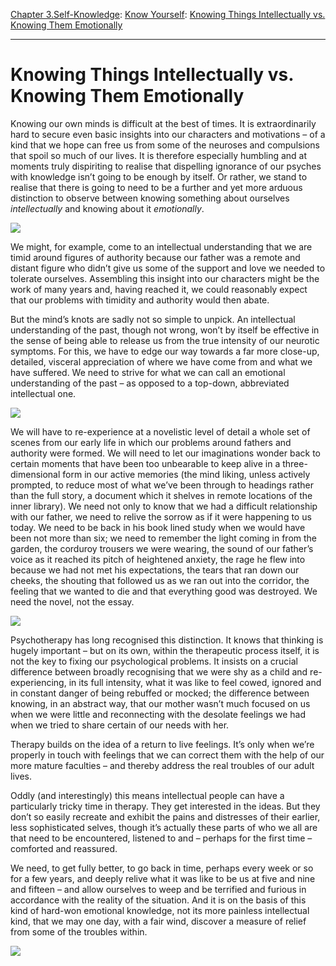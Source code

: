 [Chapter 3.Self-Knowledge](https://www.theschooloflife.com/thebookoflife/category/self-knowledge/): [Know Yourself](https://www.theschooloflife.com/thebookoflife/category/self-knowledge/know-yourself/): [Knowing Things Intellectually vs. Knowing Them Emotionally](https://www.theschooloflife.com/thebookoflife/knowing-things-intellectually-vs-knowing-them-emotionally/)

* * *

# Knowing Things Intellectually vs. Knowing Them Emotionally

Knowing our own minds is difficult at the best of times. It is extraordinarily hard to secure even basic insights into our characters and motivations – of a kind that we hope can free us from some of the neuroses and compulsions that spoil so much of our lives. It is therefore especially humbling and at moments truly dispiriting to realise that dispelling ignorance of our psyches with knowledge isn’t going to be enough by itself. Or rather, we stand to realise that there is going to need to be a further and yet more arduous distinction to observe between knowing something about ourselves _intellectually_ and knowing about it _emotionally_.

![](https://www.theschooloflife.com/thebookoflife/wp-content/uploads/2018/02/Streak-2_jpeg_920x490_q95-1.jpg)

We might, for example, come to an intellectual understanding that we are timid around figures of authority because our father was a remote and distant figure who didn’t give us some of the support and love we needed to tolerate ourselves. Assembling this insight into our characters might be the work of many years and, having reached it, we could reasonably expect that our problems with timidity and authority would then abate.

But the mind’s knots are sadly not so simple to unpick. An intellectual understanding of the past, though not wrong, won’t by itself be effective in the sense of being able to release us from the true intensity of our neurotic symptoms. For this, we have to edge our way towards a far more close-up, detailed, visceral appreciation of where we have come from and what we have suffered. We need to strive for what we can call an emotional understanding of the past – as opposed to a top-down, abbreviated intellectual one.

![](https://www.theschooloflife.com/thebookoflife/wp-content/uploads/2018/02/Windows_Open_Simultaneously_First_Part_Third_Motif_by_Robert_Delaunay-835x1024.jpg)

We will have to re-experience at a novelistic level of detail a whole set of scenes from our early life in which our problems around fathers and authority were formed. We will need to let our imaginations wonder back to certain moments that have been too unbearable to keep alive in a three-dimensional form in our active memories (the mind liking, unless actively prompted, to reduce most of what we’ve been through to headings rather than the full story, a document which it shelves in remote locations of the inner library). We need not only to know that we had a difficult relationship with our father, we need to relive the sorrow as if it were happening to us today. We need to be back in his book lined study when we would have been not more than six; we need to remember the light coming in from the garden, the corduroy trousers we were wearing, the sound of our father’s voice as it reached its pitch of heightened anxiety, the rage he flew into because we had not met his expectations, the tears that ran down our cheeks, the shouting that followed us as we ran out into the corridor, the feeling that we wanted to die and that everything good was destroyed. We need the novel, not the essay.

![](https://judithmillerinc.files.wordpress.com/2010/12/sallyyellowdresss.jpg)

Psychotherapy has long recognised this distinction. It knows that thinking is hugely important – but on its own, within the therapeutic process itself, it is not the key to fixing our psychological problems. It insists on a crucial difference between broadly recognising that we were shy as a child and re-experiencing, in its full intensity, what it was like to feel cowed, ignored and in constant danger of being rebuffed or mocked; the difference between knowing, in an abstract way, that our mother wasn’t much focused on us when we were little and reconnecting with the desolate feelings we had when we tried to share certain of our needs with her.

Therapy builds on the idea of a return to live feelings. It’s only when we’re properly in touch with feelings that we can correct them with the help of our more mature faculties – and thereby address the real troubles of our adult lives. &nbsp;

Oddly (and interestingly) this means intellectual people can have a particularly tricky time in therapy. They get interested in the ideas. But they don’t so easily recreate and exhibit the pains and distresses of their earlier, less sophisticated selves, though it’s actually these parts of who we all are that need to be encountered, listened to and – perhaps for the first time – comforted and reassured.

We need, to get fully better, to go back in time, perhaps every week or so for a few years, and deeply relive what it was like to be us at five and nine and fifteen – and allow ourselves to weep and be terrified and furious in accordance with the reality of the situation. And it is on the basis of this kind of hard-won emotional knowledge, not its more painless intellectual kind, that we may one day, with a fair wind, discover a measure of relief from some of the troubles within.

[![](https://img.youtube.com/vi/w1Sj6rOdo_E/0.jpg)](https://www.youtube.com/embed/w1Sj6rOdo_E '')
